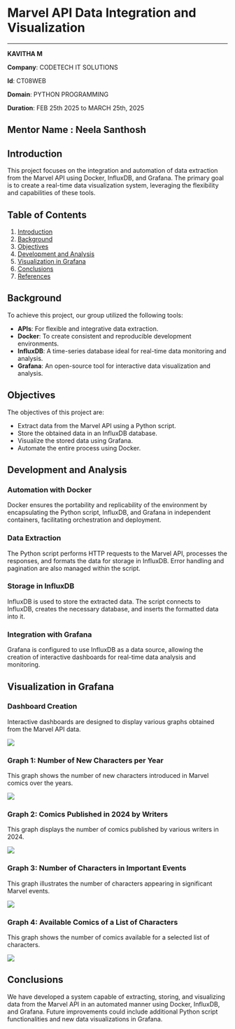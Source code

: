 # Marvel API Data Integration and Visualization
---
**KAVITHA M**  

**Company**: CODETECH IT SOLUTIONS  

**Id**: CT08WEB

**Domain**: PYTHON PROGRAMMING 

**Duration**: FEB 25th 2025 to MARCH 25th, 2025 

**Mentor Name** : Neela Santhosh
----

## Introduction
This project focuses on the integration and automation of data extraction from the Marvel API using Docker, InfluxDB, and Grafana. The primary goal is to create a real-time data visualization system, leveraging the flexibility and capabilities of these tools.

## Table of Contents
1. [Introduction](#introduction)
2. [Background](#background)
3. [Objectives](#objectives)
4. [Development and Analysis](#development-and-analysis)
5. [Visualization in Grafana](#visualization-in-grafana)
6. [Conclusions](#conclusions)
7. [References](#references)

## Background
To achieve this project, our group utilized the following tools:
- **APIs**: For flexible and integrative data extraction.
- **Docker**: To create consistent and reproducible development environments.
- **InfluxDB**: A time-series database ideal for real-time data monitoring and analysis.
- **Grafana**: An open-source tool for interactive data visualization and analysis.

## Objectives
The objectives of this project are:
- Extract data from the Marvel API using a Python script.
- Store the obtained data in an InfluxDB database.
- Visualize the stored data using Grafana.
- Automate the entire process using Docker.

## Development and Analysis
### Automation with Docker
Docker ensures the portability and replicability of the environment by encapsulating the Python script, InfluxDB, and Grafana in independent containers, facilitating orchestration and deployment.

### Data Extraction
The Python script performs HTTP requests to the Marvel API, processes the responses, and formats the data for storage in InfluxDB. Error handling and pagination are also managed within the script.

### Storage in InfluxDB
InfluxDB is used to store the extracted data. The script connects to InfluxDB, creates the necessary database, and inserts the formatted data into it.

### Integration with Grafana
Grafana is configured to use InfluxDB as a data source, allowing the creation of interactive dashboards for real-time data analysis and monitoring.

## Visualization in Grafana
### Dashboard Creation
Interactive dashboards are designed to display various graphs obtained from the Marvel API data.

![](/img/dashboard.png)

### Graph 1: Number of New Characters per Year
This graph shows the number of new characters introduced in Marvel comics over the years.

![](/img/graphic1.png)

### Graph 2: Comics Published in 2024 by Writers
This graph displays the number of comics published by various writers in 2024.

![](/img/graphic2.png)

### Graph 3: Number of Characters in Important Events
This graph illustrates the number of characters appearing in significant Marvel events.

![](/img/graphic3.png)

### Graph 4: Available Comics of a List of Characters
This graph shows the number of comics available for a selected list of characters.

![](/img/graphic4.png)

## Conclusions
We have developed a system capable of extracting, storing, and visualizing data from the Marvel API in an automated manner using Docker, InfluxDB, and Grafana. Future improvements could include additional Python script functionalities and new data visualizations in Grafana.
